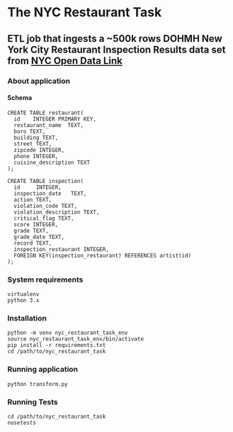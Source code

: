 # The NYC Restaurant Task
## ETL job that ingests a ~500k rows DOHMH New York City Restaurant Inspection Results data set from [NYC Open Data Link](https://nycopendata.socrata.com/api/views/xx67-kt59/rows.csv?accessType=DOWNLOAD)

### About application

#### Schema

```
CREATE TABLE restaurant(
  id    INTEGER PRIMARY KEY,
  restaurant_name  TEXT,
  boro TEXT,
  building TEXT,
  street TEXT,
  zipcode INTEGER,
  phone INTEGER,
  cuisine_description TEXT
);

CREATE TABLE inspection(
  id     INTEGER,
  inspection_date   TEXT,
  action TEXT,
  violation_code TEXT,
  violation_description TEXT,
  critical_flag TEXT,
  score INTEGER,
  grade TEXT,
  grade_date TEXT,
  record TEXT,
  inspection_restaurant INTEGER,
  FOREIGN KEY(inspection_restaurant) REFERENCES artist(id)
);
```

### System requirements
```
virtualenv
python 3.x

```
### Installation
```
python -m venv nyc_restaurant_task_env
source nyc_restaurant_task_env/bin/activate
pip install -r requirements.txt
cd /path/to/nyc_restaurant_task
```

### Running application
```
python transform.py
```

### Running Tests
```
cd /path/to/nyc_restaurant_task
nosetests
```

